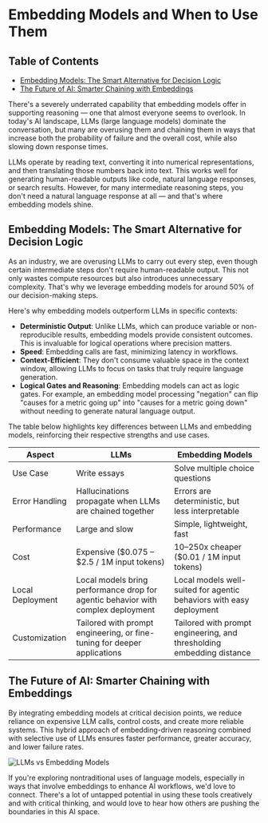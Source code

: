 # Embedding Models and When to Use Them

## Table of Contents
- [Embedding Models: The Smart Alternative for Decision Logic](#embedding-models-the-smart-alternative-for-decision-logic)
- [The Future of AI: Smarter Chaining with Embeddings](#the-future-of-ai-smarter-chaining-with-embeddings)

There's a severely underrated capability that embedding models offer in supporting reasoning — one that almost everyone seems to overlook. In today's AI landscape, LLMs (large language models) dominate the conversation, but many are overusing them and chaining them in ways that increase both the probability of failure and the overall cost, while also slowing down response times.

LLMs operate by reading text, converting it into numerical representations, and then translating those numbers back into text. This works well for generating human-readable outputs like code, natural language responses, or search results. However, for many intermediate reasoning steps, you don't need a natural language response at all — and that's where embedding models shine.

## Embedding Models: The Smart Alternative for Decision Logic

As an industry, we are overusing LLMs to carry out every step, even though certain intermediate steps don't require human-readable output. This not only wastes compute resources but also introduces unnecessary complexity. That's why we leverage embedding models for around 50% of our decision-making steps.

Here's why embedding models outperform LLMs in specific contexts:

- **Deterministic Output**: Unlike LLMs, which can produce variable or non-reproducible results, embedding models provide consistent outcomes. This is invaluable for logical operations where precision matters.
- **Speed**: Embedding calls are fast, minimizing latency in workflows.
- **Context-Efficient**: They don't consume valuable space in the context window, allowing LLMs to focus on tasks that truly require language generation.
- **Logical Gates and Reasoning**: Embedding models can act as logic gates. For example, an embedding model processing "negation" can flip "causes for a metric going up" into "causes for a metric going down" without needing to generate natural language output.

The table below highlights key differences between LLMs and embedding models, reinforcing their respective strengths and use cases.

| Aspect | LLMs | Embedding Models |
|--------|------|-----------------|
| Use Case | Write essays | Solve multiple choice questions |
| Error Handling | Hallucinations propagate when LLMs are chained together | Errors are deterministic, but less interpretable |
| Performance | Large and slow | Simple, lightweight, fast |
| Cost | Expensive ($0.075 – $2.5 / 1M input tokens) | 10–250x cheaper ($0.01 / 1M input tokens) |
| Local Deployment | Local models bring performance drop for agentic behavior with complex deployment | Local models well-suited for agentic behaviors with easy deployment |
| Customization | Tailored with prompt engineering, or fine-tuning for deeper applications | Tailored with prompt engineering, and thresholding embedding distance |

## The Future of AI: Smarter Chaining with Embeddings

By integrating embedding models at critical decision points, we reduce reliance on expensive LLM calls, control costs, and create more reliable systems. This hybrid approach of embedding-driven reasoning combined with selective use of LLMs ensures faster performance, greater accuracy, and lower failure rates.

![LLMs vs Embedding Models](/images/blog/embedding-models/embeddings.jpeg)

If you're exploring nontraditional uses of language models, especially in ways that involve embeddings to enhance AI workflows, we'd love to connect. There's a lot of untapped potential in using these tools creatively and with critical thinking, and would love to hear how others are pushing the boundaries in this AI space.